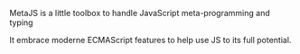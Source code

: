 MetaJS is a little toolbox to handle JavaScript meta-programming and typing

It embrace moderne ECMAScript features to help use JS to its full potential.